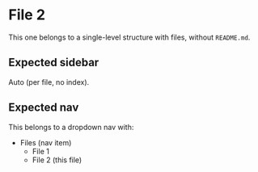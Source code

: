 # File 2

This one belongs to a single-level structure with files, without `README.md`.

## Expected sidebar

Auto (per file, no index).

## Expected nav

This belongs to a dropdown nav with:

- Files (nav item)
  - File 1
  - File 2 (this file)
